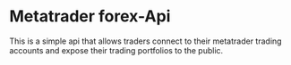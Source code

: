 # Metatrader forex-Api

This is a simple  api  that allows traders connect  to their metatrader trading accounts and expose their trading portfolios to the public.



